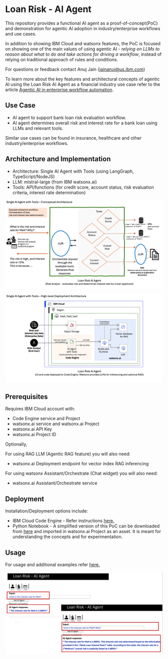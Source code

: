 # Loan Risk - AI Agent

This repository provides a functional AI agent as a proof-of-concept(PoC) and demonstration for agentic AI adoption in industry/enterprise workflows and use cases. 

In addition to showing IBM Cloud and watsonx features, the PoC is focused on showing one of the main values of using agentic AI - _relying on LLMs to reason about what to do and take actions for driving a workflow_, instead of relying on traditional approach of rules and conditions. 

For questions or feedback contact Anuj Jain (jainanuj@us.ibm.com)

To learn more about the key features and architectural concepts of agentic AI using the Loan Risk AI Agent as a financial industry use case refer to the article [Agentic AI in enterprise workflow automation](https://developer.ibm.com/articles/agentic-ai-workflow-automation/).

## Use Case
+ AI agent to support bank loan risk evaluation workflow.
+ AI agent determines overall risk and interest rate for a bank loan using LLMs and relevant tools.

Similar use cases can be found in insurance, healthcare and other industry/enterprise workflows.


## Architecture and Implementation
+ Architecture: Single AI Agent with Tools (using LangGraph, TypeScript/NodeJS)
+ LLM: mistral-large (from IBM watsonx.ai)
+ Tools: API/functions (for credit score, account status, risk evaluation criteria, interest rate determination)


![Conceptual architecture](artifacts/architecture/LoanRisk-Single-AI-Agent-Conceptual.png)

![High-level deployment architecture](artifacts/architecture/LoanRisk-Single-AI-Agent-Deployment.png)


## Prerequisites
Requires IBM Cloud account with:
-	Code Engine service and Project
-	watsonx.ai service and watsonx.ai Project
-	watsonx.ai API Key
-	watsonx.ai Project ID

Optionally, 


For using RAG LLM (Agentic RAG feature) you will also need:
-	watsonx.ai Deployment endpoint for vector index RAG inferencing

For using watsonx Assistant/Orchestrate (Chat widget) you will also need:
-	watsonx.ai Assistant/Orchestrate service


## Deployment

Installation/Deployment options include:
- IBM Cloud Code Engine - Refer instructions [here.](artifacts/deployment/deployment-README.md)
- Python Notebook - A simplified version of this PoC can be downloaded from [here](artifacts/python-notebook/NB-ai-agent-loan-risk-demo-v1.ipynb) and imported in watsonx.ai Project as an asset. It is meant for understanding the concepts and for experimentation.


## Usage
For usage and additional examples refer [here.](artifacts/usage-examples/usage-examples-README.md)

![Example usage screenshot](artifacts/usage-examples/UsageExample2.png)

  



